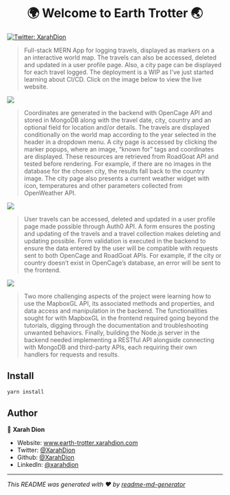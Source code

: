 <h1 align="center">🌍 Welcome to Earth Trotter 🌏</h1>
<p>
  <a href="https://twitter.com/XarahDion" target="_blank">
    <img alt="Twitter: XarahDion" src="https://img.shields.io/twitter/follow/XarahDion.svg?style=social" />
  </a>
</p>

> Full-stack MERN App for logging travels, displayed as markers on a an interactive world map. The travels can also be accessed, deleted and updated in a user profile page. Also, a city page can be displayed for each travel logged. The deployment is a WIP as I've just started learning about CI/CD. Click on the image below to view the live website.
> 
[<img src="https://res.cloudinary.com/dojn5va73/image/upload/v1672246033/screencapture-earth-trotter-xarahdion-2022-12-28-11_47_00_koxcbx.png" >](https://www.earth-trotter.xarahdion.com/)

> Coordinates are generated in the backend with OpenCage API and stored in MongoDB along with the travel date, city, country and an optional field for location and/or details. The travels are displayed conditionally on the world map according to the year selected in the header in a dropdown menu. A city page is accessed by clicking the marker popups, where an image, “known for” tags and coordinates are displayed. These resources are retrieved from RoadGoat API and tested before rendering. For example, if there are no images in the database for the chosen city, the results fall back to the country image. The city page also presents a current weather widget with icon, temperatures and other parameters collected from OpenWeather API.
>
[<img src='https://res.cloudinary.com/dojn5va73/image/upload/v1672245683/screencapture-earth-trotter-xarahdion-cities-Copenhagen-Denmark-2022-12-28-10_39_03_kssvye.png' >](https://www.earth-trotter.xarahdion.com/)

> User travels can be accessed, deleted and updated in a user profile page made possible through Auth0 API. A form ensures the posting and updating of the travels and a travel collection makes deleting and updating possible. Form validation is executed in the backend to ensure the data entered by the user will be compatible with requests sent to both OpenCage and RoadGoat APIs. For example, if the city or country doesn’t exist in OpenCage’s database, an error will be sent to the frontend. 
> 
[<img src='https://res.cloudinary.com/dojn5va73/image/upload/v1672246404/screencapture-earth-trotter-onrender-profile-2022-12-28-11_53_15_oha1db.png' >](https://www.earth-trotter.xarahdion.com/)

>Two more challenging aspects of the project were learning how to use the MapboxGL API, its associated methods and properties, and data access and manipulation in the backend. The functionalities sought for with MapboxGL in the frontend required going beyond the tutorials, digging through the documentation and troubleshooting unwanted behaviors. Finally, building the Node.js server in the backend needed implementing a RESTful API alongside connecting with MongoDB and third-party APIs, each requiring their own handlers for requests and results. 
>

## Install

```sh
yarn install
```

## Author

👤 **Xarah Dion**

* Website: www.earth-trotter.xarahdion.com
* Twitter: [@XarahDion](https://twitter.com/XarahDion)
* Github: [@XarahDion](https://github.com/XarahDion)
* LinkedIn: [@xarahdion](https://linkedin.com/in/xarahdion)

***
_This README was generated with ❤️ by [readme-md-generator](https://github.com/kefranabg/readme-md-generator)_
